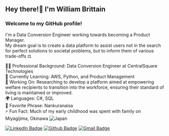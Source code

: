 ## Hey there!👋 I'm William Brittain
### Welcome to my GitHub profile!  
I'm a Data Conversion Engineer working towards becoming a Product Manager.  
My dream goal is to create a data platform to assist users not in the search for perfect solutions to societal problems, but to inform them of various trade-offs ⚖️

👨‍💻 Professional Background: Data Conversion Engineer at CentralSquare Technologies  
🌱 Currently Learning: AWS, Python, and Product Management  
🔭 Working On: Researching to develop a platform aimed at empowering welfare recipients to transition into the workforce, ensuring their standard of living is maintained or improved.  
🌍 Languages: C#, SQL  
💬 Favorite Phrase: Nankuranaisa  
⚡ Fun Fact: Much of my early childhood was spent with family on Miyagijima, Okinawa ![Japan](https://raw.githubusercontent.com/stevenrskelton/flag-icon/master/png/16/country-4x3/jp.png "Japan")  

[![LinkedIn Badge](https://img.shields.io/badge/-LinkedIn-white?style=flat&logo=linkedin&logoColor=blue&link=https://www.linkedin.com/in/williamtbrittain/)](https://www.linkedin.com/in/williamtbrittain/) [![Github Badge](https://img.shields.io/badge/-GitHub-white?style=flat&logo=github&logoColor=black&link=https://github.com/WilliamBrittain/)](https://www.github.com/WilliamBrittain/) [![Gmail Badge](https://img.shields.io/badge/-williamtbrittain@gmail.com-white?style=flat&logo=Gmail&logoColor=red&link=mailto:williamtbrittain@gmail.com)](mailto:williamtbrittain@gmail.com)<p align='left'>
